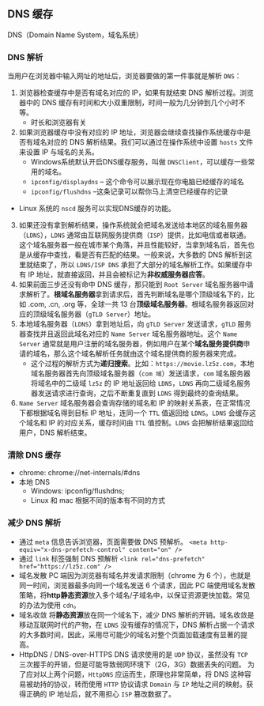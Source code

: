 ## DNS 缓存
DNS（Domain Name System，域名系统）

### DNS 解析
当用户在浏览器中输入网址的地址后，浏览器要做的第一件事就是解析 `DNS`：
1. 浏览器检查缓存中是否有域名对应的 IP，如果有就结束 DNS 解析过程。浏览器中的 DNS 缓存有时间和大小双重限制，时间一般为几分钟到几个小时不等。
   * 时长和浏览器有关
2. 如果浏览器缓存中没有对应的 IP 地址，浏览器会继续查找操作系统缓存中是否有域名对应的 DNS 解析结果。我们可以通过在操作系统中设置 `hosts` 文件来设置 IP 与域名的关系。
   * Windows系统默认开启DNS缓存服务，叫做 `DNSClient`，可以缓存一些常用的域名。
    * `ipconfig/displaydns` – 这个命令可以展示现在你电脑已经缓存的域名
    * `ipconfig/flushdns` –这条记录可以帮你马上清空已经缓存的记录
  * Linux 系统的 `nscd` 服务可以实现DNS缓存的功能。
3. 如果还没有拿到解析结果，操作系统就会把域名发送给本地区的域名服务器（`LDNS`），`LDNS` 通常由互联网服务提供商（`ISP`）提供，比如电信或者联通。这个域名服务器一般在城市某个角落，并且性能较好，当拿到域名后，首先也是从缓存中查找，看是否有匹配的结果。一般来说，大多数的 DNS 解析到这里就结束了，所以 `LDNS/ISP DNS` 承担了大部分的域名解析工作。如果缓存中有 IP 地址，就直接返回，并且会被标记为**非权威服务器应答**。
4. 如果前面三步还没有命中 DNS 缓存，那只能到 `Root Server` 域名服务器中请求解析了。**根域名服务器**拿到请求后，首先判断域名是哪个顶级域名下的，比如 .com, .cn, .org 等，全球一共 13 台**顶级域名服务器**。根域名服务器返回对应的顶级域名服务器（`gTLD Server`）地址。
5. 本地域名服务器（`LDNS`）拿到地址后，向 `gTLD Server` 发送请求，`gTLD` 服务器查找并且返回此域名对应的 `Name Server` 域名服务器地址。这个 `Name Server` 通常就是用户注册的域名服务器，例如用户在某个**域名服务提供商**申请的域名，那么这个域名解析任务就由这个域名提供商的服务器来完成。
   * 这个过程的解析方式为**递归搜索**。比如：`https://movie.lz5z.com`，本地域名服务器首先向顶级域名服务器（`com 域`）发送请求，`com` 域名服务器将域名中的二级域 `lz5z` 的 IP 地址返回给 `LDNS`，`LDNS` 再向二级域名服务器发送请求进行查询，之后不断重复直到 `LDNS` 得到最终的查询结果。
6. `Name Server` 域名服务器会查询存储的域名和 IP 的映射关系表，在正常情况下都根据域名得到目标 IP 地址，连同一个 `TTL` 值返回给 `LDNS`。`LDNS` 会缓存这个域名和 IP 的对应关系，缓存时间由 `TTL` 值控制。`LDNS` 会把解析结果返回给用户，DNS 解析结束。

### 清除 DNS 缓存
* chrome: chrome://net-internals/#dns
* 本地 DNS
  * Windows: ipconfig/flushdns; 
  * Linux 和 mac 根据不同的版本有不同的方式

### 减少 DNS 解析
* 通过 `meta` 信息告诉浏览器，页面需要做 DNS 预解析。
  `<meta http-equiv="x-dns-prefetch-control" content="on" />`
* 通过 `link` 标签强制 DNS 预解析
  `<link rel="dns-prefetch" href="https://lz5z.com" />`
* 域名发散
  PC 端因为浏览器有域名并发请求限制（chrome 为 6 个），也就是同一时间，浏览器最多向同一个域名发送 6 个请求，因此 PC 端使用域名发散策略，将**http静态资源**放入多个域名/子域名中，以保证资源更快加载。常见的办法为使用 `cdn`。
* 域名收敛
  将**静态资源**放在同一个域名下，减少 DNS 解析的开销。域名收敛是移动互联网时代的产物，在 `LDNS` 没有缓存的情况下，DNS 解析占据一个请求的大多数时间，因此，采用尽可能少的域名对整个页面加载速度有显著的提高。
* HttpDNS / DNS-over-HTTPS
  DNS 请求使用的是 `UDP` 协议，虽然没有 `TCP` 三次握手的开销，但是可能导致弱网环境下（2G，3G）数据丢失的问题。
  为了应对以上两个问题，`HttpDNS` 应运而生，原理也非常简单，将 DNS 这种容易被劫持的协议，转而使用 `HTTP` 协议请求 `Domain` 与 `IP` 地址之间的映射。获得正确的 IP 地址后，就不用担心 `ISP` 篡改数据了。